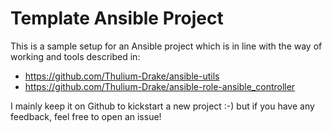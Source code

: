 # Template Ansible Project
This is a sample setup for an Ansible project which is in line with the way of working and tools described in:

* https://github.com/Thulium-Drake/ansible-utils
* https://github.com/Thulium-Drake/ansible-role-ansible_controller

I mainly keep it on Github to kickstart a new project :-) but if you have any feedback, feel free to open an issue!
